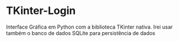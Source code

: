 # TKinter-Login
Interface Gráfica em Python com a biblioteca TKinter nativa. Irei usar também o banco de dados SQLite para persistência de dados
